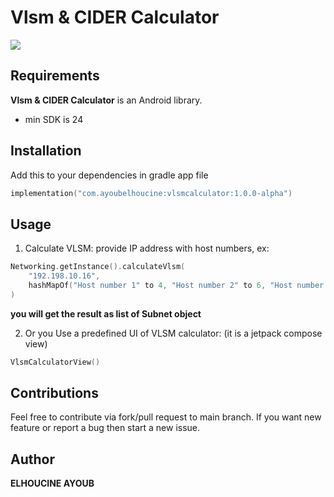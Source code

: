 # Vlsm & CIDER Calculator

![](demo.gif)


## Requirements

**Vlsm & CIDER Calculator** is an Android library.

* min SDK is 24


## Installation
Add this to your dependencies in gradle app file
```kotlin
implementation("com.ayoubelhoucine:vlsmcalculator:1.0.0-alpha")
```

## Usage
1. Calculate VLSM: provide IP address with host numbers, ex:
```kotlin
Networking.getInstance().calculateVlsm(
    "192.198.10.16", 
    hashMapOf("Host number 1" to 4, "Host number 2" to 6, "Host number 3" to 10)
)
```
**you will get the result as list of Subnet object**

2. Or you Use a predefined UI of VLSM calculator: (it is a jetpack compose view)
```kotlin
VlsmCalculatorView()
```


## Contributions
Feel free to contribute via fork/pull request to main branch. If you want new feature or report a bug then start a new issue.


## Author

__ELHOUCINE AYOUB__

